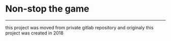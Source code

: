 # Non-stop the game


---
this project was moved from private gitlab repository and originaly this project was created in 2018

